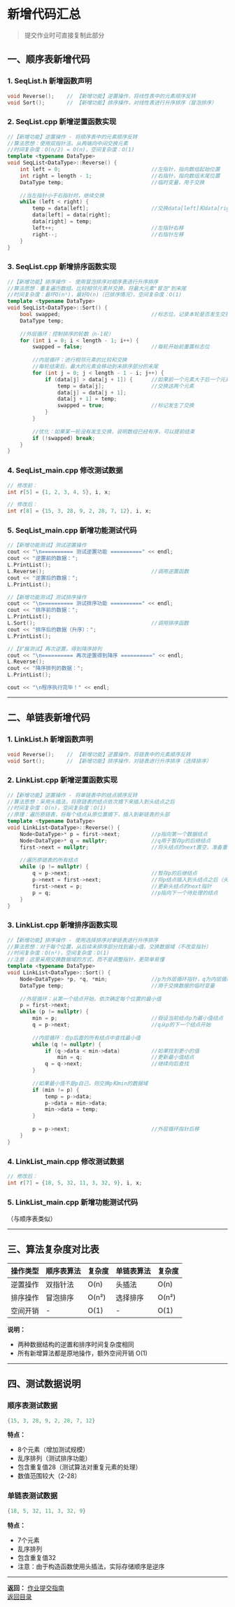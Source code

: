 # 新增代码汇总

> 提交作业时可直接复制此部分

## 一、顺序表新增代码

### 1. SeqList.h 新增函数声明

```cpp
void Reverse();    // 【新增功能】逆置操作，将线性表中的元素顺序反转
void Sort();       // 【新增功能】排序操作，对线性表进行升序排序（冒泡排序）
```

### 2. SeqList.cpp 新增逆置函数实现

```cpp
//【新增功能】逆置操作 - 将顺序表中的元素顺序反转
//算法思想：使用双指针法，从两端向中间交换元素
//时间复杂度：O(n/2) = O(n)，空间复杂度：O(1)
template <typename DataType>
void SeqList<DataType>::Reverse() {
    int left = 0;                             //左指针，指向数组起始位置
    int right = length - 1;                   //右指针，指向数组末尾位置
    DataType temp;                            //临时变量，用于交换
    
    //当左指针小于右指针时，继续交换
    while (left < right) {
        temp = data[left];                    //交换data[left]和data[right]
        data[left] = data[right];
        data[right] = temp;
        left++;                               //左指针右移
        right--;                              //右指针左移
    }
}
```

### 3. SeqList.cpp 新增排序函数实现

```cpp
//【新增功能】排序操作 - 使用冒泡排序对顺序表进行升序排序
//算法思想：重复遍历数组，比较相邻元素并交换，将最大元素"冒泡"到末尾
//时间复杂度：最坏O(n²)，最好O(n)（已排序情况），空间复杂度：O(1)
template <typename DataType>
void SeqList<DataType>::Sort() {
    bool swapped;                             //标志位，记录本轮是否发生交换
    DataType temp;
    
    //外层循环：控制排序的轮数（n-1轮）
    for (int i = 0; i < length - 1; i++) {
        swapped = false;                      //每轮开始前重置标志位
        
        //内层循环：进行相邻元素的比较和交换
        //每轮结束后，最大的元素会移动到未排序部分的末尾
        for (int j = 0; j < length - 1 - i; j++) {
            if (data[j] > data[j + 1]) {      //如果前一个元素大于后一个元素
                temp = data[j];               //交换这两个元素
                data[j] = data[j + 1];
                data[j + 1] = temp;
                swapped = true;               //标记发生了交换
            }
        }
        
        //优化：如果某一轮没有发生交换，说明数组已经有序，可以提前结束
        if (!swapped) break;
    }
}
```

### 4. SeqList_main.cpp 修改测试数据

```cpp
// 修改前：
int r[5] = {1, 2, 3, 4, 5}, i, x;

// 修改后：
int r[8] = {15, 3, 28, 9, 2, 28, 7, 12}, i, x;
```

### 5. SeqList_main.cpp 新增功能测试代码

```cpp
//【新增功能测试】测试逆置操作
cout << "\n========== 测试逆置功能 ==========" << endl;
cout << "逆置前的数据：";
L.PrintList();
L.Reverse();                                  //调用逆置函数
cout << "逆置后的数据：";
L.PrintList();

//【新增功能测试】测试排序操作
cout << "\n========== 测试排序功能 ==========" << endl;
cout << "排序前的数据：";
L.PrintList();
L.Sort();                                     //调用排序函数
cout << "排序后的数据（升序）：";
L.PrintList();

//【扩展测试】再次逆置，得到降序排列
cout << "\n========== 再次逆置得到降序 ==========" << endl;
L.Reverse();
cout << "降序排列的数据：";
L.PrintList();

cout << "\n程序执行完毕！" << endl;
```

---

## 二、单链表新增代码

### 1. LinkList.h 新增函数声明

```cpp
void Reverse();    // 【新增功能】逆置操作，将链表中的元素顺序反转
void Sort();       // 【新增功能】排序操作，对链表进行升序排序（选择排序）
```

### 2. LinkList.cpp 新增逆置函数实现

```cpp
//【新增功能】逆置操作 - 将单链表中的结点顺序反转
//算法思想：采用头插法，将原链表的结点依次摘下来插入到头结点之后
//时间复杂度：O(n)，空间复杂度：O(1)
//原理：遍历原链表，将每个结点从原位置摘下，插入到新链表的头部
template <typename DataType>
void LinkList<DataType>::Reverse() {
    Node<DataType>* p = first->next;          //p指向第一个数据结点
    Node<DataType>* q = nullptr;              //q用于暂存p的后继结点
    first->next = nullptr;                    //将头结点的next置空，准备重新构建链表
    
    //遍历原链表的所有结点
    while (p != nullptr) {
        q = p->next;                          //暂存p的后继结点
        p->next = first->next;                //将p结点插入到头结点之后（头插法）
        first->next = p;                      //更新头结点的next指针
        p = q;                                //p指向下一个待处理的结点
    }
}
```

### 3. LinkList.cpp 新增排序函数实现

```cpp
//【新增功能】排序操作 - 使用选择排序对单链表进行升序排序
//算法思想：对于每个位置，从后续未排序部分找到最小值，交换数据域（不改变指针）
//时间复杂度：O(n²)，空间复杂度：O(1)
//注意：这里采用交换数据域的方式，而不是调整指针，更简单易懂
template <typename DataType>
void LinkList<DataType>::Sort() {
    Node<DataType> *p, *q, *min;              //p为外层循环指针，q为内层循环指针，min记录最小值结点
    DataType temp;                            //用于交换数据的临时变量
    
    //外层循环：从第一个结点开始，依次确定每个位置的最小值
    p = first->next;
    while (p != nullptr) {
        min = p;                              //假设当前结点p为最小值结点
        q = p->next;                          //q从p的下一个结点开始
        
        //内层循环：在p后面的所有结点中查找最小值
        while (q != nullptr) {
            if (q->data < min->data)          //如果找到更小的值
                min = q;                      //更新最小值结点
            q = q->next;                      //继续向后查找
        }
        
        //如果最小值不是p自己，则交换p和min的数据域
        if (min != p) {
            temp = p->data;
            p->data = min->data;
            min->data = temp;
        }
        
        p = p->next;                          //外层循环指针后移
    }
}
```

### 4. LinkList_main.cpp 修改测试数据

```cpp
// 修改后：
int r[7] = {18, 5, 32, 11, 3, 32, 9}, i, x;
```

### 5. LinkList_main.cpp 新增功能测试代码

（与顺序表类似）

---

## 三、算法复杂度对比表

| 操作类型 | 顺序表算法 | 复杂度 | 单链表算法 | 复杂度 |
|---------|-----------|--------|-----------|--------|
| 逆置操作 | 双指针法 | O(n) | 头插法 | O(n) |
| 排序操作 | 冒泡排序 | O(n²) | 选择排序 | O(n²) |
| 空间开销 | - | O(1) | - | O(1) |

**说明：**
- 两种数据结构的逆置和排序时间复杂度相同
- 所有新增算法都是原地操作，额外空间开销 O(1)

---

## 四、测试数据说明

### 顺序表测试数据

```cpp
{15, 3, 28, 9, 2, 28, 7, 12}
```

**特点：**
- 8个元素（增加测试规模）
- 乱序排列（测试排序功能）
- 包含重复值28（测试算法对重复元素的处理）
- 数值范围较大（2-28）

### 单链表测试数据

```cpp
{18, 5, 32, 11, 3, 32, 9}
```

**特点：**
- 7个元素
- 乱序排列
- 包含重复值32
- 注意：由于构造函数使用头插法，实际存储顺序是逆序

---

**返回：** [作业提交指南](assignment-guide.md)  
[返回目录](../README.md)

